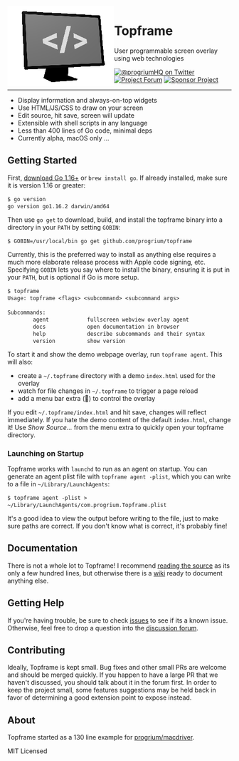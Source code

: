 <img align="left" alt="Topframe" src="./topframe.png" />

# Topframe
User programmable screen overlay using web technologies

<!-- <a href="https://goreportcard.com/report/github.com/progrium/topframe" title="Go Report Card"><img src="https://goreportcard.com/badge/github.com/progrium/topframe" alt="Go Report Card"></a> -->
<a href="https://twitter.com/progriumHQ" title="@progriumHQ on Twitter"><img src="https://img.shields.io/badge/twitter-@progriumHQ-55acee.svg" alt="@progriumHQ on Twitter"></a>
<a href="https://github.com/progrium/topframe/discussions" title="Project Forum"><img src="https://img.shields.io/badge/community-forum-ff69b4.svg" alt="Project Forum"></a>
<a href="https://github.com/sponsors/progrium" title="Sponsor Project"><img src="https://img.shields.io/static/v1?label=sponsor&message=%E2%9D%A4&logo=GitHub" alt="Sponsor Project" /></a>

---
* Display information and always-on-top widgets
* Use HTML/JS/CSS to draw on your screen
* Edit source, hit save, screen will update
* Extensible with shell scripts in any language
* Less than 400 lines of Go code, minimal deps
* Currently alpha, macOS only ...

## Getting Started

First, [download Go 1.16+](https://golang.org/dl/) or `brew install go`. If already installed, make sure it is version 1.16 or greater:

```
$ go version
go version go1.16.2 darwin/amd64
```

Then use `go get` to download, build, and install the topframe binary into a directory in your `PATH` 
by setting `GOBIN`:

```
$ GOBIN=/usr/local/bin go get github.com/progrium/topframe
```

Currently, this is the preferred way to install as anything else requires a much more elaborate
release process with Apple code signing, etc. Specifying `GOBIN` lets you say
where to install the binary, ensuring it is put in your `PATH`, but is optional if Go is more setup. 

```
$ topframe
Usage: topframe <flags> <subcommand> <subcommand args>

Subcommands:
        agent            fullscreen webview overlay agent
        docs             open documentation in browser
        help             describe subcommands and their syntax
        version          show version
```

To start it and show the demo webpage overlay, run `topframe agent`. This will also:

* create a `~/.topframe` directory with a demo `index.html` used for the overlay
* watch for file changes in `~/.topframe` to trigger a page reload
* add a menu bar extra (🔲) to control the overlay

If you edit `~/.topframe/index.html` and hit save, changes will reflect immediately. If you hate the demo content of the default `index.html`, change it! Use *Show Source...* from the menu extra to quickly
open your topframe directory.

### Launching on Startup

Topframe works with `launchd` to run as an agent on startup. You can generate
an agent plist file with `topframe agent -plist`, which you can write to a file in `~/Library/LaunchAgents`:

```
$ topframe agent -plist > ~/Library/LaunchAgents/com.progrium.Topframe.plist
```

It's a good idea to view the output before writing to the file, just to make sure
paths are correct. If you don't know what is correct, it's probably fine!


## Documentation

There is not a whole lot to Topframe! I recommend [reading the source](https://github.com/progrium/topframe/blob/main/topframe.go) as its only a few hundred lines,
but otherwise there is a [wiki](https://github.com/progrium/topframe/wiki) ready to document anything else.

## Getting Help

If you're having trouble, be sure to check [issues](https://github.com/progrium/topframe/issues) to see if its a known issue. Otherwise, feel free to drop
a question into the [discussion forum](https://github.com/progrium/topframe/discussions).

## Contributing

Ideally, Topframe is kept small. Bug fixes and other small PRs are welcome and should be merged quickly.
If you happen to have a large PR that we haven't discussed, you should talk about it in the forum first. In order
to keep the project small, some features suggestions may be held back in favor of determining a good extension point to expose instead.

## About

Topframe started as a 130 line example for [progrium/macdriver](https://github.com/progrium/macdriver).

MIT Licensed